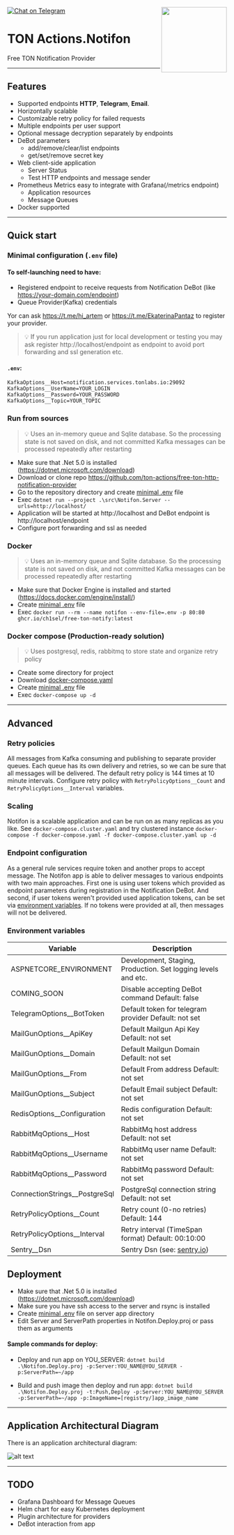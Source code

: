[![Chat on Telegram](https://img.shields.io/badge/chat-on%20telegram-9cf.svg)](https://t.me/ton_actions_chat)
[<img src="https://avatars3.githubusercontent.com/u/67861283?s=150&u=4536b61595a1b422604fab8a7012092d891278f6&v=4" align="right" width="150">](https://freeton.org/)

# TON Actions.Notifon

Free TON Notification Provider

---

## Features

- Supported endpoints **HTTP**, **Telegram**, **Email**.
- Horizontally scalable
- Customizable retry policy for failed requests
- Multiple endpoints per user support
- Optional message decryption separately by endpoints
- DeBot parameters
    - add/remove/clear/list endpoints
    - get/set/remove secret key
- Web client-side application
    - Server Status
    - Test HTTP endpoints and message sender
- Prometheus Metrics easy to integrate with Grafana(/metrics endpoint)
    - Application resources
    - Message Queues
- Docker supported

---

## Quick start

### Minimal configuration (`.env` file)

#### To self-launching need to have:

- Registered endpoint to receive requests from Notification DeBot (like https://your-domain.com/endpoint)
- Queue Provider(Kafka) credentials

Yor can ask https://t.me/hi_artem or https://t.me/EkaterinaPantaz to register your provider.

> 💡 If you run application just for local development or testing you may ask register http://localhost/endpoint as endpoint to avoid port forwarding and ssl generation etc.

#### `.env`:

```dotenv
KafkaOptions__Host=notification.services.tonlabs.io:29092
KafkaOptions__UserName=YOUR_LOGIN
KafkaOptions__Password=YOUR_PASSWORD
KafkaOptions__Topic=YOUR_TOPIC
```

### Run from sources

> 💡 Uses an in-memory queue and Sqlite database. So the processing state is not saved on disk, and not committed Kafka messages can be processed repeatedly after restarting

- Make sure that .Net 5.0 is installed (https://dotnet.microsoft.com/download)
- Download or clone repo https://github.com/ton-actions/free-ton-http-notification-provider
- Go to the repository directory and create [minimal .env](#env) file
- Exec `dotnet run --project .\src\Notifon.Server --urls=http://localhost/`
- Application will be started at http://localhost and DeBot endpoint is http://localhost/endpoint
- Configure port forwarding and ssl as needed

### Docker

> 💡 Uses an in-memory queue and Sqlite database. So the processing state is not saved on disk, and not committed Kafka messages can be processed repeatedly after restarting

- Make sure that Docker Engine is installed and started (https://docs.docker.com/engine/install/)
- Create [minimal .env](#env) file
- Exec `docker run --rm --name notifon --env-file=.env -p 80:80 ghcr.io/ch1sel/free-ton-notify:latest`

### Docker compose (Production-ready solution)

> 💡 Uses postgresql, redis, rabbitmq to store state and organize retry policy

- Create some directory for project
- Download
  [docker-compose.yaml](https://raw.githubusercontent.com/ton-actions/free-ton-http-notification-provider/main/.docker-compose/docker-compose.yaml)
- Create [minimal .env](#env) file
- Exec `docker-compose up -d`

---

## Advanced

### Retry policies

All messages from Kafka consuming and publishing to separate provider queues. Each queue has its own delivery and retries, so we can be sure
that all messages will be delivered. The default retry policy is 144 times at 10 minute intervals. Configure retry policy
with `RetryPolicyOptions__Count` and `RetryPolicyOptions__Interval` variables.

### Scaling

Notifon is a scalable application and can be run on as many replicas as you like. See `docker-compose.cluster.yaml` and try clustered
instance `docker-compose -f docker-compose.yaml -f docker-compose.cluster.yaml up -d`

### Endpoint configuration

As a general rule services require token and another props to accept message. The Notifon app is able to deliver messages to various
endpoints with two main approaches. First one is using user tokens which provided as endpoint parameters during registration in the
Notification DeBot. And second, if user tokens weren't provided used application tokens, can be set
via [environment variables](#Environment-variables). If no tokens were provided at all, then messages will not be delivered.

### Environment variables

|        **Variable**           |                       **Description**                         |
|-------------------------------|---------------------------------------------------------------|
| ASPNETCORE_ENVIRONMENT        | Development, Staging, Production. Set logging levels and etc. |
| COMING_SOON                   | Disable accepting DeBot command Default: false                |
| TelegramOptions__BotToken     | Default token for telegram provider Default: not set          |
| MailGunOptions__ApiKey        | Default Mailgun Api Key Default: not set                      |
| MailGunOptions__Domain        | Default Mailgun Domain Default: not set                       |
| MailGunOptions__From          | Default From address Default: not set                         |
| MailGunOptions__Subject       | Default Email subject Default: not set                        |
| RedisOptions__Configuration   | Redis configuration Default: not set                          |
| RabbitMqOptions__Host         | RabbitMq host address Default: not set                        |
| RabbitMqOptions__Username     | RabbitMq user name Default: not set                           |
| RabbitMqOptions__Password     | RabbitMq password Default: not set                            |
| ConnectionStrings__PostgreSql | PostgreSql connection string Default: not set                 |
| RetryPolicyOptions__Count     | Retry count (0-no retries) Default: 144                       |
| RetryPolicyOptions__Interval  | Retry interval (TimeSpan format) Default: 00:10:00            |
| Sentry__Dsn                   | Sentry Dsn (see: [sentry.io](http://sentry.io))               |

## Deployment

- Make sure that .Net 5.0 is installed (https://dotnet.microsoft.com/download)
- Make sure you have ssh access to the server and rsync is installed
- Create [minimal .env](#env) file on server app directory
- Edit Server and ServerPath properties in Notifon.Deploy.proj or pass them as arguments

#### Sample commands for deploy:

- Deploy and run app on YOU_SERVER:
  `dotnet build .\Notifon.Deploy.proj -p:Server:YOU_NAME@YOU_SERVER -p:ServerPath=~/app`

- Build and push image then deploy and run app:
  `dotnet build .\Notifon.Deploy.proj -t:Push,Deploy -p:Server:YOU_NAME@YOU_SERVER -p:ServerPath=~/app -p:ImageName=[registry/]app_image_name`

---

## Application Architectural Diagram

There is an application architectural diagram:

![alt text](https://github.com/ch1seL/free-ton-http-notification-provider/blob/main/docs/Notifon%20Application%20Architectural%20Diagram.drawio.png?raw=true)

---

## TODO

- Grafana Dashboard for Message Queues
- Helm chart for easy Kubernetes deployment
- Plugin architecture for providers
- DeBot interaction from app
